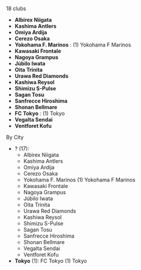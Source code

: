 18 clubs

- **Albirex Niigata**
- **Kashima Antlers**
- **Omiya Ardija**
- **Cerezo Osaka**
- **Yokohama F. Marinos** : (1) Yokohama F Marinos
- **Kawasaki Frontale**
- **Nagoya Grampus**
- **Júbilo Iwata**
- **Oita Trinita**
- **Urawa Red Diamonds**
- **Kashiwa Reysol**
- **Shimizu S-Pulse**
- **Sagan Tosu**
- **Sanfrecce Hiroshima**
- **Shonan Bellmare**
- **FC Tokyo** : (1) Tokyo
- **Vegalta Sendai**
- **Ventforet Kofu**




By City

- ? (17): 
  - Albirex Niigata 
  - Kashima Antlers 
  - Omiya Ardija 
  - Cerezo Osaka 
  - Yokohama F. Marinos  (1) Yokohama F Marinos
  - Kawasaki Frontale 
  - Nagoya Grampus 
  - Júbilo Iwata 
  - Oita Trinita 
  - Urawa Red Diamonds 
  - Kashiwa Reysol 
  - Shimizu S-Pulse 
  - Sagan Tosu 
  - Sanfrecce Hiroshima 
  - Shonan Bellmare 
  - Vegalta Sendai 
  - Ventforet Kofu 
- **Tokyo** (1): FC Tokyo  (1) Tokyo


